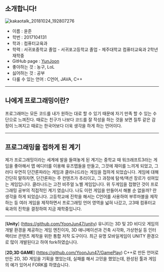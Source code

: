 ## 소개합니다!

![kakaotalk_20181024_192807276](https://user-images.githubusercontent.com/44432452/47426727-01005f00-d7c9-11e8-825f-0f7ccf803f19.jpg)

* 이름 : 윤준
* 학번 : 2017104131
* 학과 : 컴퓨터교육과
* 학력 : 서귀포중학교 졸업 - 서귀포고등학교 졸업 - 제주대학교 컴퓨터교육과 2학년 재학중
* GitHub page : [YunJoon](https://github.com/YoonJun47)
* 좋아하는 것 : 농구, LoL
* 싫어하는 것 : 공부
* 다룰 수 있는 언어 : C언어, JAVA, C++

***

## 나에게 프로그래밍이란?

프로그래머는 모든 코드를 내가 원하는 대로 할 수 있기 때문에 자기 만족 할 수 있는 수단으로 느껴진다. 때로는 친구가 나보다 코드를 잘 작성을 하는 것을 보면 질투 같은 감정이 느껴지고 때로는 한국어보다 더욱 생각을 하게 하는 언어이다. 

***

## 프로그래밍을 접하게 된 계기

제가 프로그래밍이라는 세계에 발을 들여놓게 된 계기는 중학교 때 워크래프트3라는 게임을 좋아해서 맵 에디터를 이용해 유즈맵들을 만들고, 그것에 재미를 느끼게 되었고,  그러다 우연히 단간론파라는 게임과 클라나드라는 게임을 접하게 되었습니다. 게임에 대해 간단히 말하자면,  단간론파는 주 컨텐츠가 추리이고, 그 과정에 탐색/액션 장르가 섞여있는 게임입니다. 클라나드는 고전 비주얼 노벨 게임입니다.  위 두게임을 접했던 것이 프로그래밍 공부의 직접적인 계기 였습니다. 나도 이런 게임을 만들어서 해볼 순 없을까? 란생각을 하게 되었습니다. 고등학교에 진학을 해서는 C언어를 사용하여 부루마블을 제작하는 등 여러 게임을 제작하면서 프로그래밍 언어 영역을 넓혀 나갔고, 고3때 컴퓨터교육과의 진학을 결정하여 지금 재학중입니다.

***

[**Unity**] (https://github.com/YoonJun47/unity)
유니티는 3D 및 2D 비디오 게임의 개발 환경을 제공하는 게임 엔진이자, 3D 애니메이션과 건축 시각화, 가상현실 등 인터랙티브 콘텐츠 제작을 위한 통합 저작 도구이다. 최근 유명 모바일게임이 UNITY 환경으로 많이 개발된다고 하여 fork하였습니다.

[**2D,3D GAME**] (https://github.com/YoonJun47/GamePlay)
C++로 만든 언어로 만든 2D, 3D 게임을 기획을 했었는데, 실패를 해서 고민을 했었는데, 완성된 툴과 게임의 예가 있어서 FORK를 하였습니다.
